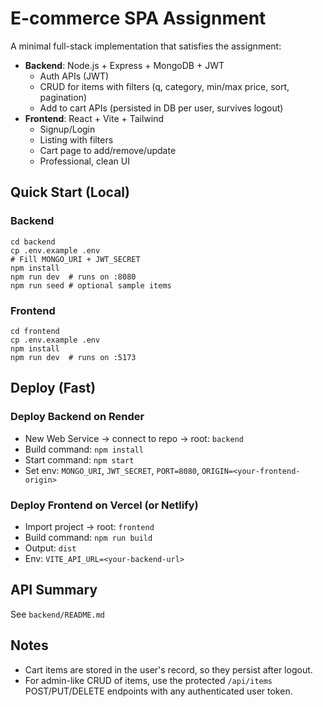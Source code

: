 # E-commerce SPA Assignment

A minimal full-stack implementation that satisfies the assignment:

- **Backend**: Node.js + Express + MongoDB + JWT
  - Auth APIs (JWT)
  - CRUD for items with filters (q, category, min/max price, sort, pagination)
  - Add to cart APIs (persisted in DB per user, survives logout)
- **Frontend**: React + Vite + Tailwind
  - Signup/Login
  - Listing with filters
  - Cart page to add/remove/update
  - Professional, clean UI

## Quick Start (Local)

### Backend
```
cd backend
cp .env.example .env
# Fill MONGO_URI + JWT_SECRET
npm install
npm run dev  # runs on :8080
npm run seed # optional sample items
```

### Frontend
```
cd frontend
cp .env.example .env
npm install
npm run dev  # runs on :5173
```

## Deploy (Fast)

### Deploy Backend on Render
- New Web Service → connect to repo → root: `backend`
- Build command: `npm install`
- Start command: `npm start`
- Set env: `MONGO_URI`, `JWT_SECRET`, `PORT=8080`, `ORIGIN=<your-frontend-origin>`

### Deploy Frontend on Vercel (or Netlify)
- Import project → root: `frontend`
- Build command: `npm run build`
- Output: `dist`
- Env: `VITE_API_URL=<your-backend-url>`

## API Summary
See `backend/README.md`

## Notes
- Cart items are stored in the user's record, so they persist after logout.
- For admin-like CRUD of items, use the protected `/api/items` POST/PUT/DELETE endpoints with any authenticated user token.

